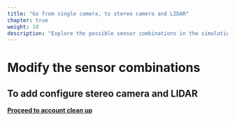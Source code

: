 ```yaml
---
title: "Go from single camera, to stereo camera and LIDAR"
chapter: true
weight: 10
description: "Explore the possible sensor combinations in the simulation application."
---
```


# Modify the sensor combinations

## To add configure stereo camera and LIDAR


**[Proceed to account clean up](../cleanup/)**
